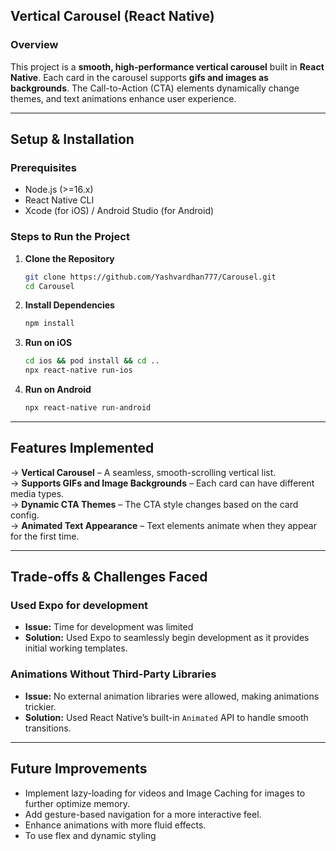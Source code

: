 ## Vertical Carousel (React Native)  

### Overview  
This project is a **smooth, high-performance vertical carousel** built in **React Native**. Each card in the carousel supports **gifs and images as backgrounds**. The Call-to-Action (CTA) elements dynamically change themes, and text animations enhance user experience.  

---

## **Setup & Installation**  

### **Prerequisites**  
- Node.js (>=16.x)  
- React Native CLI  
- Xcode (for iOS) / Android Studio (for Android)  

### **Steps to Run the Project**  
1. **Clone the Repository**  
   ```sh
   git clone https://github.com/Yashvardhan777/Carousel.git
   cd Carousel
   ```

2. **Install Dependencies**  
   ```sh
   npm install
   ```

3. **Run on iOS**  
   ```sh
   cd ios && pod install && cd ..
   npx react-native run-ios
   ```

4. **Run on Android**  
   ```sh
   npx react-native run-android
   ```

---

## **Features Implemented**  

-> **Vertical Carousel** – A seamless, smooth-scrolling vertical list.  
-> **Supports GIFs and Image Backgrounds** – Each card can have different media types.  
-> **Dynamic CTA Themes** – The CTA style changes based on the card config.  
-> **Animated Text Appearance** – Text elements animate when they appear for the first time.

---

## **Trade-offs & Challenges Faced**

### **Used Expo for development**
- **Issue:** Time for development was limited
- **Solution:** Used Expo to seamlessly begin development as it provides initial working templates.

### **Animations Without Third-Party Libraries**  
- **Issue:** No external animation libraries were allowed, making animations trickier.  
- **Solution:** Used React Native’s built-in `Animated` API to handle smooth transitions.  

---

## **Future Improvements**  
- Implement lazy-loading for videos and Image Caching for images to further optimize memory.  
- Add gesture-based navigation for a more interactive feel.  
- Enhance animations with more fluid effects.
- To use flex and dynamic styling

